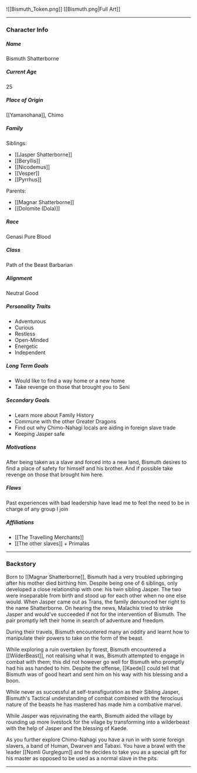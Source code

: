 ![[Bismuth_Token.png]]
[[Bismuth.png|Full Art]]

---
### Character Info

##### Name 
Bismuth Shatterborne
##### Current Age
25
##### Place of Origin
[[Yamanohana]], Chimo
##### Family
Siblings: 
- [[Jasper Shatterborne]]
- [[Beryllis]]
- [[Nicodemus]]
- [[Vesper]]
- [[Pyrrhus]]

Parents:
- [[Magnar Shatterborne]]
- [[Dolomite (Dola)]]
##### Race
Genasi Pure Blood
##### Class
Path of the Beast Barbarian
##### Alignment
Neutral Good
##### Personality Traits
- Adventurous
- Curious
- Restless
- Open-Minded
- Energetic
- Independent
##### Long Term Goals
- Would like to find a way home or a new home
- Take revenge on those that brought you to Seni
##### Secondary Goals
- Learn more about Family History
- Commune with the other Greater Dragons
- Find out why Chimo-Nahagi locals are aiding in foreign slave trade
- Keeping Jasper safe
##### Motivations
After being taken as a slave and forced into a new land, Bismuth desires to find a place of safety for himself and his brother. And if possible take revenge on those that brought him here.
##### Flaws
Past experiences with bad leadership have lead me to feel the need to be in charge of any group I join
##### Affiliations
- [[The Travelling Merchants]]
- [[The other slaves]] + Primalas

---
### Backstory

Born to [[Magnar Shatterborne]], Bismuth had a very troubled upbringing after his mother died birthing him. Despite being one of 6 siblings, only developed a close relationship with one: his twin sibling Jasper. The two were inseparable from birth and stood up for each other when no one else would. When Jasper came out as Trans, the family denounced her right to the name Shatterborne. On hearing the news, Malachix tried to strike Jasper and would've succeeded if not for the intervention of Bismuth. The pair promptly left their home in search of adventure and freedom. 

During their travels, Bismuth encountered many an oddity and learnt how to manipulate their powers to take on the form of the beast. 

While exploring a ruin overtaken by forest, Bismuth encountered a [[WilderBeast]], not realising what it was, Bismuth attempted to engage in combat with them; this did not however go well for Bismuth who promptly had his ass handed to him. Despite the offense, [[Kaede]] could tell that Bismuth was of good heart and sent him on his way with his blessing and a boon.

While never as successful at self-transfiguration as their Sibling Jasper, Bismuth's Tactical understanding of combat combined with the ferocious nature of the beasts he has mastered has made him a combative marvel. 

While Jasper was rejuvinating the earth, Bismuth aided the village by rounding up more livestock for the vilage by transforming into a wilderbeast with the help of Jasper and the blessing of Kaede.

As you further explore Chimo-Nahagi you have a run in with some foreign slavers, a band of Human, Dwarven and Tabaxi. You have a brawl with the leader [[Nomli Gurglegum]] and he decides to take you as a special gift for his master as opposed to be used as a normal slave in the pits. 

---
